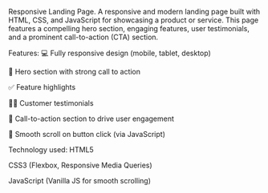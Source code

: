  Responsive Landing Page. A responsive and modern landing page built with HTML, CSS, and JavaScript for showcasing a product or service. This page features a compelling hero section, engaging features, user testimonials, and a prominent call-to-action (CTA) section.

  Features:
  💻 Fully responsive design (mobile, tablet, desktop)

🚀 Hero section with strong call to action

✅ Feature highlights

🧑‍💬 Customer testimonials

📣 Call-to-action section to drive user engagement

🎯 Smooth scroll on button click (via JavaScript)

Technology used:
HTML5

CSS3 (Flexbox, Responsive Media Queries)

JavaScript (Vanilla JS for smooth scrolling)


